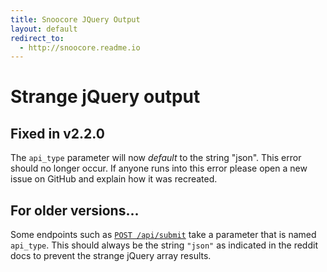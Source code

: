 ```yaml
---
title: Snoocore JQuery Output
layout: default
redirect_to:
  - http://snoocore.readme.io
---
```


# Strange jQuery output

## Fixed in v2.2.0

The `api_type` parameter will now *default* to the string "json". This error should no longer occur. If anyone runs into this error please open a new issue on GitHub and explain how it was recreated.

## For older versions...

Some endpoints such as [`POST /api/submit`](http://www.reddit.com/dev/api#POST_api_submit) take a parameter that is named `api_type`. This should always be the string `"json"` as indicated in the reddit docs to prevent the strange jQuery array results.
